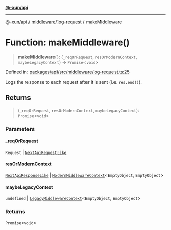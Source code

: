 [**@-xun/api**](../../../README.md)

***

[@-xun/api](../../../README.md) / [middleware/log-request](../README.md) / makeMiddleware

# Function: makeMiddleware()

> **makeMiddleware**(): (`_reqOrRequest`, `resOrModernContext`, `maybeLegacyContext`) => `Promise`\<`void`\>

Defined in: [packages/api/src/middleware/log-request.ts:25](https://github.com/Xunnamius/api-utils/blob/1f0c4ddbfee87314a3a69fe0605abddd045878f2/packages/api/src/middleware/log-request.ts#L25)

Logs the response to each request after it is sent (i.e. `res.end()`).

## Returns

> (`_reqOrRequest`, `resOrModernContext`, `maybeLegacyContext`): `Promise`\<`void`\>

### Parameters

#### \_reqOrRequest

`Request` | [`NextApiRequestLike`](../../../index/interfaces/NextApiRequestLike.md)

#### resOrModernContext

[`NextApiResponseLike`](../../../index/type-aliases/NextApiResponseLike.md) | [`ModernMiddlewareContext`](../../../types/type-aliases/ModernMiddlewareContext.md)\<`EmptyObject`, `EmptyObject`\>

#### maybeLegacyContext

`undefined` | [`LegacyMiddlewareContext`](../../../types/type-aliases/LegacyMiddlewareContext.md)\<`EmptyObject`, `EmptyObject`\>

### Returns

`Promise`\<`void`\>
